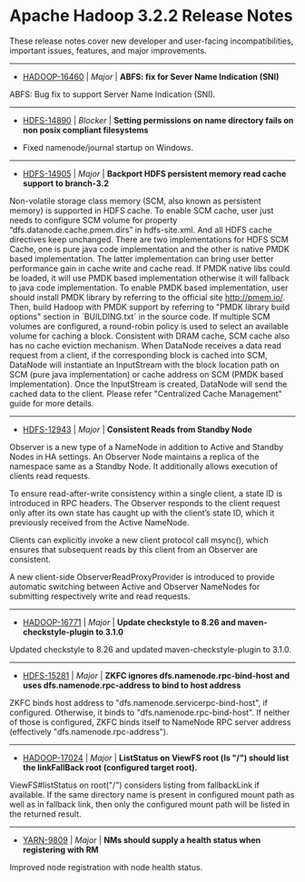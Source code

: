 
<!---
# Licensed to the Apache Software Foundation (ASF) under one
# or more contributor license agreements.  See the NOTICE file
# distributed with this work for additional information
# regarding copyright ownership.  The ASF licenses this file
# to you under the Apache License, Version 2.0 (the
# "License"); you may not use this file except in compliance
# with the License.  You may obtain a copy of the License at
#
#     http://www.apache.org/licenses/LICENSE-2.0
#
# Unless required by applicable law or agreed to in writing, software
# distributed under the License is distributed on an "AS IS" BASIS,
# WITHOUT WARRANTIES OR CONDITIONS OF ANY KIND, either express or implied.
# See the License for the specific language governing permissions and
# limitations under the License.
-->
# Apache Hadoop  3.2.2 Release Notes

These release notes cover new developer and user-facing incompatibilities, important issues, features, and major improvements.


---

* [HADOOP-16460](https://issues.apache.org/jira/browse/HADOOP-16460) | *Major* | **ABFS: fix for Sever Name Indication (SNI)**

ABFS: Bug fix to support Server Name Indication (SNI).


---

* [HDFS-14890](https://issues.apache.org/jira/browse/HDFS-14890) | *Blocker* | **Setting permissions on name directory fails on non posix compliant filesystems**

- Fixed namenode/journal startup on Windows.


---

* [HDFS-14905](https://issues.apache.org/jira/browse/HDFS-14905) | *Major* | **Backport HDFS persistent memory read cache support to branch-3.2**

Non-volatile storage class memory (SCM, also known as persistent memory) is supported in HDFS cache. To enable SCM cache, user just needs to configure SCM volume for property “dfs.datanode.cache.pmem.dirs” in hdfs-site.xml. And all HDFS cache directives keep unchanged. There are two implementations for HDFS SCM Cache, one is pure java code implementation and the other is native PMDK based implementation. The latter implementation can bring user better performance gain in cache write and cache read. If PMDK native libs could be loaded, it will use PMDK based implementation otherwise it will fallback to java code implementation. To enable PMDK based implementation, user should install PMDK library by referring to the official site http://pmem.io/. Then, build Hadoop with PMDK support by referring to "PMDK library build options" section in \`BUILDING.txt\` in the source code. If multiple SCM volumes are configured, a round-robin policy is used to select an available volume for caching a block. Consistent with DRAM cache, SCM cache also has no cache eviction mechanism. When DataNode receives a data read request from a client, if the corresponding block is cached into SCM, DataNode will instantiate an InputStream with the block location path on SCM (pure java implementation) or cache address on SCM (PMDK based implementation). Once the InputStream is created, DataNode will send the cached data to the client. Please refer "Centralized Cache Management" guide for more details.


---

* [HDFS-12943](https://issues.apache.org/jira/browse/HDFS-12943) | *Major* | **Consistent Reads from Standby Node**

Observer is a new type of a NameNode in addition to Active and Standby Nodes in HA settings. An Observer Node maintains a replica of the namespace same as a Standby Node. It additionally allows execution of clients read requests.

To ensure read-after-write consistency within a single client, a state ID is introduced in RPC headers. The Observer responds to the client request only after its own state has caught up with the client’s state ID, which it previously received from the Active NameNode.

Clients can explicitly invoke a new client protocol call msync(), which ensures that subsequent reads by this client from an Observer are consistent.

A new client-side ObserverReadProxyProvider is introduced to provide automatic switching between Active and Observer NameNodes for submitting respectively write and read requests.


---

* [HADOOP-16771](https://issues.apache.org/jira/browse/HADOOP-16771) | *Major* | **Update checkstyle to 8.26 and maven-checkstyle-plugin to 3.1.0**

Updated checkstyle to 8.26 and updated maven-checkstyle-plugin to 3.1.0.


---

* [HDFS-15281](https://issues.apache.org/jira/browse/HDFS-15281) | *Major* | **ZKFC ignores dfs.namenode.rpc-bind-host and uses dfs.namenode.rpc-address to bind to host address**

ZKFC binds host address to "dfs.namenode.servicerpc-bind-host", if configured. Otherwise, it binds to "dfs.namenode.rpc-bind-host". If neither of those is configured, ZKFC binds itself to NameNode RPC server address (effectively "dfs.namenode.rpc-address").


---

* [HADOOP-17024](https://issues.apache.org/jira/browse/HADOOP-17024) | *Major* | **ListStatus on ViewFS root (ls "/") should list the linkFallBack root (configured target root).**

ViewFS#listStatus on root("/") considers listing from fallbackLink if available. If the same directory name is present in configured mount path as well as in fallback link, then only the configured mount path will be listed in the returned result.


---

* [YARN-9809](https://issues.apache.org/jira/browse/YARN-9809) | *Major* | **NMs should supply a health status when registering with RM**

Improved node registration with node health status.



